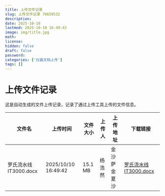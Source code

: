 ```yaml
---
title: 上传文件记录
slug: 上传文件记录 76659532
description: 
date: 2025-10-10
lastmod: 2025-10-10 16:49:43
image: img/title.jpg
math: 
license: 
hidden: false
draft: false
password: 
categories: ['仪器文档上传']
tags: []
---
```

# 上传文件记录

这是自动生成的文件上传记录，记录了通过上传工具上传的文件信息。

| 文件名 | 上传时间 | 文件大小 | 上传人 | 上传地址 | 下载链接 |
|------|------|------|------|------|------|
| 罗氏流水线IT3000.docx | 2025/10/10 16:49:42 | 15.1 MB | 杨浩然 | 金沙萨 金夏沙 | [罗氏流水线IT3000.docx](https://hugoupload.717170.xyz/src/upload/assets/罗氏流水线IT3000.docx) |
